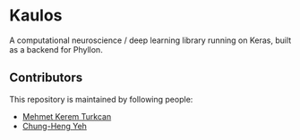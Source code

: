 # Kaulos
A computational neuroscience / deep learning library running on Keras, built as a backend for Phyllon.


## Contributors
This repository is maintained by following people:

* [Mehmet Kerem Turkcan](http://www.bionet.ee.columbia.edu/people)
* [Chung-Heng Yeh](http://www.bionet.ee.columbia.edu/people)
